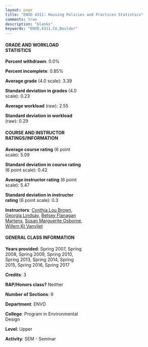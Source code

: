 ```yaml
---
layout: page
title: "ENVD 4311: Housing Policies and Practices Statistics"
comments: true
description: "blanks"
keywords: "ENVD,4311,CU,Boulder"
---
```

<head>
<script src="https://ajax.googleapis.com/ajax/libs/jquery/2.1.3/jquery.min.js"></script>
<script src="https://dl.dropboxusercontent.com/s/pc42nxpaw1ea4o9/highcharts.js?dl=0"></script>
<!-- <script src="../assets/js/highcharts.js"></script> -->
<style type="text/css">@font-face {
	font-family: "Bebas Neue";
	src: url(https://www.filehosting.org/file/details/544349/BebasNeue Regular.otf) format("opentype");
	}
	h1.Bebas { 
		font-family: "Bebas Neue", Verdana, Tahoma;
	}
</style>
</head>
<body>
	<div id="container" style="float: right; width: 45%; height: 88%; margin-left: 2.5%; margin-right: 2.5%;"></div>
	<script language="JavaScript">
		$(document).ready(function() {
		var chart = {type: 'column'};
		var title = {text: 'Grade Distribution'};
		var xAxis = {categories: ['A','B','C','D','F'],crosshair: true};
		var yAxis = {min: 0,title: {text: 'Percentage'}};
		var tooltip = {headerFormat: '<center><b><span style="font-size:20px">{point.key}</span></b></center>',
		               pointFormat: '<td style="padding:0"><b>{point.y:.1f}%</b></td>',
		               footerFormat: '</table>',shared: true,useHTML: true};
		var plotOptions = {column: {pointPadding: 0.0,borderWidth: 0}};  
		var credits = {enabled: false};var series= [{name: 'Percent',data: [58.2,29.43,10.79,0.0,1.57,]}];
		var json = {};
		json.chart = chart;
		json.title = title;
		json.tooltip = tooltip;
		json.xAxis = xAxis;
		json.yAxis = yAxis;  
		json.series = series;
		json.plotOptions = plotOptions;  
		json.credits = credits;
		$('#container').highcharts(json);
	});
	</script>
</body>
			   
#### GRADE AND WORKLOAD STATISTICS

**Percent withdrawn**: 0.0%

**Percent incomplete**: 0.85%

**Average grade** (4.0 scale): 3.39

**Standard deviation in grades** (4.0 scale): 0.23

**Average workload** (raw): 2.55

**Standard deviation in workload** (raw): 0.29

#### COURSE AND INSTRUCTOR RATINGS/INFORMATION

**Average course rating** (6 point scale): 5.09

**Standard deviation in course rating** (6 point scale): 0.42

**Average instructor rating** (6 point scale): 5.47

**Standard deviation in instructor rating** (6 point scale): 0.3

**Instructors**: <a href='../../instructors/Cynthia_Lou_Brown'>Cynthia Lou Brown</a>, <a href='../../instructors/Georgia_Lindsay'>Georgia Lindsay</a>, <a href='../../instructors/Betsey_Flanagan_Martens'>Betsey Flanagan Martens</a>, <a href='../../instructors/Susan_Marguerite_Osborne'>Susan Marguerite Osborne</a>, <a href='../../instructors/Willem_Kt_Vanvliet'>Willem Kt Vanvliet</a>

#### GENERAL CLASS INFORMATION

**Years provided**: Spring 2007, Spring 2008, Spring 2009, Spring 2010, Spring 2013, Spring 2014, Spring 2015, Spring 2016, Spring 2017

**Credits**: 3

**RAP/Honors class?** Neither

**Number of Sections**: 9

**Department**: ENVD

**College**: Program in Environmental Design

**Level**: Upper

**Activity**: SEM - Seminar
